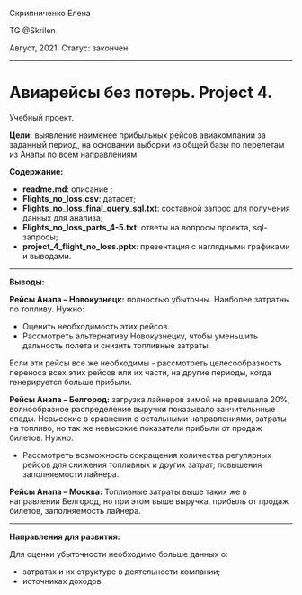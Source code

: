 

Скрипниченко Елена 

TG @Skrilen 

Август, 2021.
Статус: закончен.

----
# Авиарейсы без потерь. Project 4. 

Учебный проект.


**Цели:** выявление наименее прибыльных рейсов авиакомпании за заданный период, на основании выборки из общей базы по перелетам из Анапы по всем направлениям. 


 **Содержание:**
- **readme.md**: описание ;
- **Flights\_no\_loss.csv**: датасет;
- **Flights\_no\_loss\_final\_query\_sql.txt**: составной запрос для получения данных для анализа;
- **Flights\_no\_loss\_parts_4-5.txt**:  ответы на вопросы проекта, sql-запросы;
- **project\_4\_flight\_no\_loss.pptx**: презентация с наглядными графиками и выводами.

-----

**Выводы:**

**Рейсы Анапа – Новокузнецк:** полностью убыточны. Наиболее затратны по топливу.
	Нужно: 
* Оценить необходимость этих рейсов.
* Рассмотреть альтернативу Новокузнецку, чтобы уменьшить дальность полета и снизить топливные затраты.

Если эти рейсы все же необходимы - рассмотреть целесообразность переноса всех этих рейсов или их части, на другие периоды, когда генерируется больше прибыли.


**Рейсы Анапа – Белгород:** загрузка лайнеров зимой не превышала 20%, волнообразное распределение выручки показывало занчительнные спады. Невысокие в сравнении с остальными направлениями, затраты на топливо, но так же невысокие показатели прибыли от продаж билетов.
	Нужно:
* Рассмотреть возможность сокращения количества регулярных рейсов для снижения топливных и других затрат; повышения заполняемости лайнера.


**Рейсы Анапа – Москва:** Топливные затраты выше таких же в направлении Белгород, но при этом выше выручка, прибыль от продаж билетов, заполняемость лайнера. 

******

**Направления для развития:**

Для оценки убыточности необходимо больше данных о:
- затратах и их структуре в деятельности компании; 
- источниках доходов.
